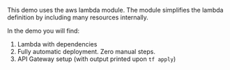 
This demo uses the aws lambda module. 
The module simplifies the lambda definition by including many resources internally. 

In the demo you will find: 
1. Lambda with dependencies
2. Fully automatic deployment. Zero manual steps. 
3. API Gateway setup (with output printed upon `tf apply`)
